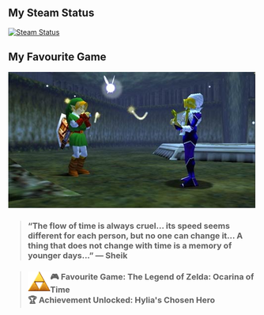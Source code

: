 <h2><strong>My Steam Status</strong></h2>


[![Steam Status](https://github-readme-steam-card.vercel.app/status/?steamid=76561198408915854&show_in_game_bg=true&show_recent_game_bg=true)](https://steamcommunity.com/id/5upern1ce/)

<h2><strong>My Favourite Game</strong></h2>


![Sheik and Link](./images/ocarina_sheik.jpg)

> <h3>“The flow of time is always cruel... its speed seems different for each person, but no one can change it... A thing that does not change with time is a memory of younger days...” — Sheik</h3>

> ### <div><img src="images/triforce.png" width="45" height="40" align="left" />🎮 <strong>Favourite Game:</strong> The Legend of Zelda: Ocarina of Time<br/>🏆 <strong>Achievement Unlocked:</strong> Hylia's Chosen Hero</div>
